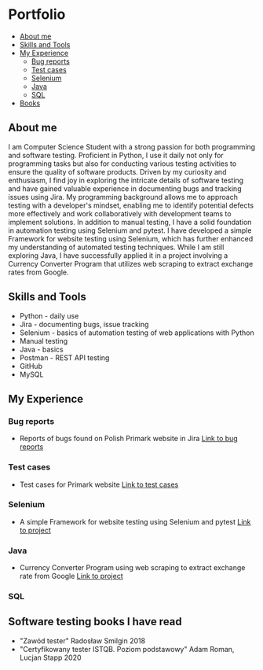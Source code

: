 # Portfolio

- [About me](#about-me)
- [Skills and Tools](#skills-and-tools)
- [My Experience](#my-experience)
  * [Bug reports](#bug-reports)
  * [Test cases](#test-cases)
  * [Selenium](#selenium)
  * [Java](#java)
  * [SQL](#sql)
- [Books](#software-testing-books-i-have-read)

## About me
I am Computer Science Student with a strong passion for both programming and software testing. Proficient in Python, I use it daily not only for programming tasks but also for conducting various testing activities to ensure the quality of software products. Driven by my curiosity and enthusiasm, I find joy in exploring the intricate details of software testing and have gained valuable experience in documenting bugs and tracking issues using Jira. My programming background allows me to approach testing with a developer's mindset, enabling me to identify potential defects more effectively and work collaboratively with development teams to implement solutions. In addition to manual testing, I have a solid foundation in automation testing using Selenium and pytest. I have developed a simple Framework for website testing using Selenium, which has further enhanced my understanding of automated testing techniques. While I am still exploring Java, I have successfully applied it in a project involving a Currency Converter Program that utilizes web scraping to extract exchange rates from Google. 

## Skills and Tools
- Python - daily use
- Jira - documenting bugs, issue tracking 
- Selenium - basics of automation testing of web applications with Python
- Manual testing
- Java - basics
- Postman - REST API testing
- GitHub
- MySQL

## My Experience
### Bug reports
- Reports of bugs found on Polish Primark website in Jira [Link to bug reports](https://github.com/MichalCiesiolka/Testing-Portfolio/tree/main/JiraBugReports)
### Test cases
- Test cases for Primark website [Link to test cases](https://github.com/MichalCiesiolka/Portfolio/blob/main/PrimarkTestCases/obraz_2023-07-22_202044514.png)
### Selenium
- A simple Framework for website testing using Selenium and pytest [Link to project](https://github.com/MichalCiesiolka/PrimarkTestsFramework)
### Java
- Currency Converter Program using web scraping to extract exchange rate from Google [Link to project](https://github.com/MichalCiesiolka/currencyConverter)
### SQL

## Software testing books I have read
- "Zawód tester" Radosław Smilgin 2018
- "Certyfikowany tester ISTQB. Poziom podstawowy" Adam Roman, Lucjan Stapp 2020
